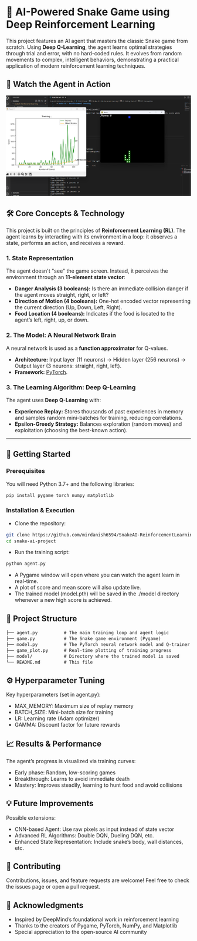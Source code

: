 # 🐍 AI-Powered Snake Game using Deep Reinforcement Learning

This project features an AI agent that masters the classic Snake game from scratch. Using **Deep Q-Learning**, the agent learns optimal strategies through trial and error, with no hard-coded rules. It evolves from random movements to complex, intelligent behaviors, demonstrating a practical application of modern reinforcement learning techniques.


## 🎥 Watch the Agent in Action
![Screenshot](./assets/screenshot.png)


## 🛠️ Core Concepts & Technology

This project is built on the principles of **Reinforcement Learning (RL)**. The agent learns by interacting with its environment in a loop: it observes a state, performs an action, and receives a reward.

### 1. State Representation
The agent doesn't "see" the game screen. Instead, it perceives the environment through an **11-element state vector**:

- **Danger Analysis (3 booleans):** Is there an immediate collision danger if the agent moves straight, right, or left?
- **Direction of Motion (4 booleans):** One-hot encoded vector representing the current direction (Up, Down, Left, Right).
- **Food Location (4 booleans):** Indicates if the food is located to the agent’s left, right, up, or down.

### 2. The Model: A Neural Network Brain
A neural network is used as a **function approximator** for Q-values.

- **Architecture:** Input layer (11 neurons) → Hidden layer (256 neurons) → Output layer (3 neurons: straight, right, left).  
- **Framework:** [PyTorch](https://pytorch.org).

### 3. The Learning Algorithm: Deep Q-Learning
The agent uses **Deep Q-Learning** with:

- **Experience Replay:** Stores thousands of past experiences in memory and samples random mini-batches for training, reducing correlations.
- **Epsilon-Greedy Strategy:** Balances exploration (random moves) and exploitation (choosing the best-known action).

---

## 🚀 Getting Started

### Prerequisites
You will need Python 3.7+ and the following libraries:

```bash
pip install pygame torch numpy matplotlib
```
### Installation & Execution
- Clone the repository:
```bash
git clone https://github.com/mirdanish6594/SnakeAI-ReinforcementLearning.git
cd snake-ai-project
```
- Run the training script:
```bash
python agent.py
```
- A Pygame window will open where you can watch the agent learn in real-time.
- A plot of score and mean score will also update live.
- The trained model (model.pth) will be saved in the ./model directory whenever a new high score is achieved.

## 📁 Project Structure
```
├── agent.py          # The main training loop and agent logic
├── game.py           # The Snake game environment (Pygame)
├── model.py          # The PyTorch neural network model and Q-trainer
├── game_plot.py      # Real-time plotting of training progress
├── model/            # Directory where the trained model is saved
└── README.md         # This file
```

## ⚙️ Hyperparameter Tuning
Key hyperparameters (set in agent.py):
- MAX_MEMORY: Maximum size of replay memory
- BATCH_SIZE: Mini-batch size for training
- LR: Learning rate (Adam optimizer)
- GAMMA: Discount factor for future rewards

## 📈 Results & Performance
The agent’s progress is visualized via training curves:
- Early phase: Random, low-scoring games
- Breakthrough: Learns to avoid immediate death
- Mastery: Improves steadily, learning to hunt food and avoid collisions

## 💡 Future Improvements
Possible extensions:
- CNN-based Agent: Use raw pixels as input instead of state vector
- Advanced RL Algorithms: Double DQN, Dueling DQN, etc.
- Enhanced State Representation: Include snake’s body, wall distances, etc.

## 🤝 Contributing
Contributions, issues, and feature requests are welcome!
Feel free to check the issues page
 or open a pull request.

## 🙏 Acknowledgments
- Inspired by DeepMind’s foundational work in reinforcement learning
- Thanks to the creators of Pygame, PyTorch, NumPy, and Matplotlib
- Special appreciation to the open-source AI community

